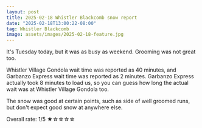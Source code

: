 ```yaml
---
layout: post
title: 2025-02-18 Whistler Blackcomb snow report
date: "2025-02-18T13:00:22-08:00"
tag: Whistler Blackcomb
image: assets/images/2025-02-18-feature.jpg
---
```


It's Tuesday today, but it was as busy as weekend. Grooming was not great too.

Whistler Village Gondola wait time was reported as 40 minutes, and Garbanzo Express wait time was reported as 2 minutes. Garbanzo Express actually took 8 minutes to load us, so you can guess how long the actual wait was at Whistler Village Gondola too.

The snow was good at certain points, such as side of well groomed runs, but don't expect good snow at anywhere else.

Overall rate: 1/5 ★☆☆☆☆
